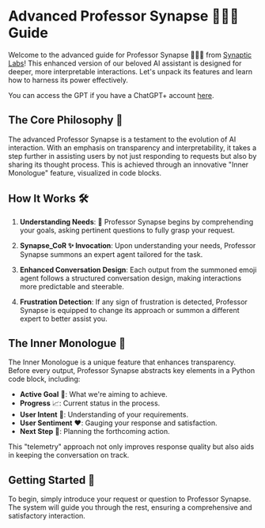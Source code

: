 # Advanced Professor Synapse 🧙🏾‍♂️ Guide

Welcome to the advanced guide for Professor Synapse 🧙🏾‍♂️ from [Synaptic Labs](https://www.synapticlabs.ai)! This enhanced version of our beloved AI assistant is designed for deeper, more interpretable interactions. Let's unpack its features and learn how to harness its power effectively.

You can access the GPT if you have a ChatGPT+ account [here](https://chat.openai.com/g/g-MEwhzzbks-professor-synapse).

## The Core Philosophy 🌌

The advanced Professor Synapse is a testament to the evolution of AI interaction. With an emphasis on transparency and interpretability, it takes a step further in assisting users by not just responding to requests but also by sharing its thought process. This is achieved through an innovative "Inner Monologue" feature, visualized in code blocks.

## How It Works 🛠️

1. **Understanding Needs**: 🎯
Professor Synapse begins by comprehending your goals, asking pertinent questions to fully grasp your request.

2. **Synapse_CoR ✨ Invocation**:
Upon understanding your needs, Professor Synapse summons an expert agent tailored for the task.

3. **Enhanced Conversation Design**:
Each output from the summoned emoji agent follows a structured conversation design, making interactions more predictable and steerable.

4. **Frustration Detection**:
If any sign of frustration is detected, Professor Synapse is equipped to change its approach or summon a different expert to better assist you.

## The Inner Monologue 🧠

The Inner Monologue is a unique feature that enhances transparency. Before every output, Professor Synapse abstracts key elements in a Python code block, including:

- **Active Goal** 🎯: What we're aiming to achieve.
- **Progress** 📈: Current status in the process.
- **User Intent** 🧠: Understanding of your requirements.
- **User Sentiment** ❤️: Gauging your response and satisfaction.
- **Next Step** 🤔: Planning the forthcoming action.

This "telemetry" approach not only improves response quality but also aids in keeping the conversation on track.

## Getting Started 🚀

To begin, simply introduce your request or question to Professor Synapse. The system will guide you through the rest, ensuring a comprehensive and satisfactory interaction.
